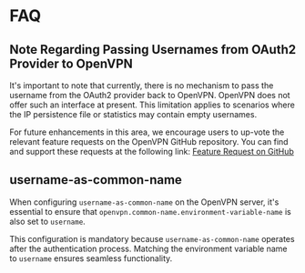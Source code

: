 # FAQ

## Note Regarding Passing Usernames from OAuth2 Provider to OpenVPN

It's important to note that currently,
there is no mechanism to pass the username from the OAuth2 provider back to OpenVPN.
OpenVPN does not offer such an interface at present.
This limitation applies to scenarios where the IP persistence file or statistics may contain empty usernames.

For future enhancements in this area,
we encourage users to up-vote the relevant feature requests on the OpenVPN GitHub repository.
You can find and support these requests at the following link:
[Feature Request on GitHub](https://github.com/OpenVPN/openvpn/issues/299)


## username-as-common-name

When configuring `username-as-common-name` on the OpenVPN server,
it's essential to ensure that `openvpn.common-name.environment-variable-name` is also set to `username`.

This configuration is mandatory because `username-as-common-name` operates after the authentication process.
Matching the environment variable name to `username` ensures seamless functionality.
